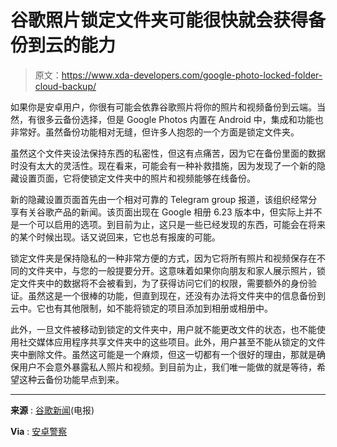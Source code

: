 # 谷歌照片锁定文件夹可能很快就会获得备份到云的能力

> 原文：<https://www.xda-developers.com/google-photo-locked-folder-cloud-backup/>

如果你是安卓用户，你很有可能会依靠谷歌照片将你的照片和视频备份到云端。当然，有很多云备份选择，但是 Google Photos 内置在 Android 中，集成和功能也非常好。虽然备份功能相对无缝，但许多人抱怨的一个方面是锁定文件夹。

虽然这个文件夹设法保持东西的私密性，但这有点痛苦，因为它在备份里面的数据时没有太大的灵活性。现在看来，可能会有一种补救措施，因为发现了一个新的隐藏设置页面，它将使锁定文件夹中的照片和视频能够在线备份。

新的隐藏设置页面首先由一个相对可靠的 Telegram group 报道，该组织经常分享有关谷歌产品的新闻。该页面出现在 Google 相册 6.23 版本中，但实际上并不是一个可以启用的选项。到目前为止，这只是一些已经发现的东西，可能会在将来的某个时候出现。话又说回来，它也总有报废的可能。

锁定文件夹是保持隐私的一种非常方便的方式，因为它将所有照片和视频保存在不同的文件夹中，与您的一般提要分开。这意味着如果你向朋友和家人展示照片，锁定文件夹中的数据将不会被看到，为了获得访问它们的权限，需要额外的身份验证。虽然这是一个很棒的功能，但直到现在，还没有办法将文件夹中的信息备份到云中。它也有其他限制，如不能将锁定的项目添加到相册或相册中。

此外，一旦文件被移动到锁定的文件夹中，用户就不能更改文件的状态，也不能使用社交媒体应用程序共享文件夹中的这些项目。此外，用户甚至不能从锁定的文件夹中删除文件。虽然这可能是一个麻烦，但这一切都有一个很好的理由，那就是确保用户不会意外暴露私人照片和视频。到目前为止，我们唯一能做的就是等待，希望这种云备份功能早点到来。

* * *

**来源** : [谷歌新闻](https://t.me/google_nws/3125)(电报)

**Via** : [安卓警察](https://www.androidpolice.com/google-photos-locked-folder-cloud-backup/)